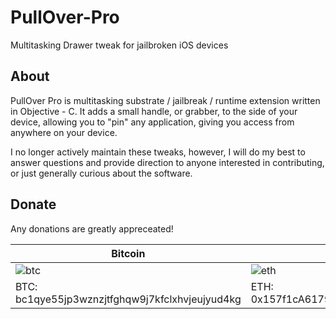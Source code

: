 # PullOver-Pro
Multitasking Drawer tweak for jailbroken iOS devices

## About

PullOver Pro is multitasking substrate / jailbreak / runtime  extension written in Objective - C. It adds a small handle, or grabber, to the side of your device, allowing you to "pin" any application, giving you access from anywhere on your device.

I no longer actively maintain these tweaks, however, I will do my best to answer questions and provide direction to anyone interested in contributing, or just generally curious about the software.


## Donate

Any donations are greatly appreceated!

| Bitcoin  | Ethereum | PayPal |
| ------------- | ------------- | ------------- |
| ![btc](https://user-images.githubusercontent.com/43149911/142432520-d8bf521a-2b11-4b86-b074-0571a117845d.jpeg)  | ![eth](https://user-images.githubusercontent.com/43149911/142432508-e1b54700-2449-4f5a-b562-852ec97184d8.jpeg) | [![paypal](https://www.paypalobjects.com/en_US/i/btn/btn_donateCC_LG.gif)](c1d3rdev@gmail.com) |
| BTC: bc1qye55jp3wznzjtfghqw9j7kfclxhvjeujyud4kg | ETH: 0x157f1cA61795dbDF9CB5cA791d7a517bfd8E9Ec0  | PayPal: c1d3rdev@gmail.com |
